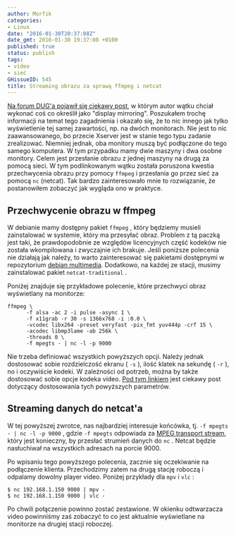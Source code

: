 ```yaml
---
author: Morfik
categories:
- Linux
date: "2016-01-30T20:37:08Z"
date_gmt: 2016-01-30 19:37:08 +0100
published: true
status: publish
tags:
- video
- sieć
GHissueID: 545
title: Streaming obrazu za sprawą ffmpeg i netcat
---
```


[Na forum DUG'a pojawił się ciekawy post](https://forum.dug.net.pl/viewtopic.php?id=28188), w którym
autor wątku chciał wykonać coś co określił jako "display mirroring". Poszukałem trochę informacji na
temat tego zagadnienia i okazało się, że to nic innego jak tylko wyświetlenie tej samej zawartości,
np. na dwóch monitorach. Nie jest to nic zaawansowanego, bo przecie Xserver jest w stanie tego typu
zadanie zrealizować. Niemniej jednak, oba monitory muszą być podłączone do tego samego komputera. W
tym przypadku mamy dwie maszyny i dwa osobne monitory. Celem jest przesłanie obrazu z jednej maszyny
na drugą za pomocą sieci. W tym podlinkowanym wątku została poruszona kwestia przechwycenia obrazu
przy pomocy `ffmpeg` i przesłania go przez sieć za pomocą `nc` (netcat). Tak bardzo zainteresowało
mnie to rozwiązanie, że postanowiłem zobaczyć jak wygląda ono w praktyce.

<!--more-->
## Przechwycenie obrazu w ffmpeg

W debianie mamy dostępny pakiet `ffmpeg` , który będziemy musieli zainstalować w systemie, który ma
przesyłać obraz. Problem z tą paczką jest taki, że prawdopodobnie ze względów licencyjnych część
kodeków nie została wkompilowana i zwyczajnie ich brakuje. Jeśli poniższe polecenia nie działają jak
należy, to warto zainteresować się pakietami dostępnymi w repozytorium [debian
multimedia](https://www.deb-multimedia.org/). Dodatkowo, na każdej ze stacji, musimy zainstalować
pakiet `netcat-traditional` .

Poniżej znajduje się przykładowe polecenie, które przechwyci obraz wyświetlany na monitorze:

    ffmpeg \
          -f alsa -ac 2 -i pulse -async 1 \
          -f x11grab -r 30 -s 1366x768 -i :0.0 \
          -vcodec libx264 -preset veryfast -pix_fmt yuv444p -crf 15 \
          -acodec libmp3lame -ab 256k \
          -threads 0 \
          -f mpegts - | nc -l -p 9000

Nie trzeba definiować wszystkich powyższych opcji. Należy jednak dostosować sobie rozdzielczość
ekranu ( `-s` ), ilość klatek na sekundę ( `-r` ), no i oczywiście kodeki. W zależności od potrzeb,
można by także dostosować sobie opcje kodeka video. [Pod tym
linkiem](http://fomori.org/blog/?p=1213) jest ciekawy post dotyczący dostosowania tych powyższych
parametrów.

## Streaming danych do netcat'a

W tej powyższej zwrotce, nas najbardziej interesuje końcówka, tj. `-f mpegts - | nc -l -p 9000` ,
gdzie `-f mpegts` odpowiada za [MPEG transport
stream](https://en.wikipedia.org/wiki/MPEG_transport_stream), który jest konieczny, by przesłać
strumień danych do `nc` . Netcat będzie nasłuchiwał na wszystkich adresach na porcie 9000.

Po wpisaniu tego powyższego polecenia, zacznie się oczekiwanie na podłączenie klienta. Przechodzimy
zatem na drugą stację roboczą i odpalamy dowolny player video. Poniżej przykłady dla `mpv` i `vlc` :

    $ nc 192.168.1.150 9000 | mpv -
    $ nc 192.168.1.150 9000 | vlc -

Po chwili połączenie powinno zostać zestawione. W okienku odtwarzacza video powinniśmy zaś zobaczyć
to co jest aktualnie wyświetlane na monitorze na drugiej stacji roboczej.
